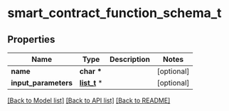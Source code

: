 # smart_contract_function_schema_t

## Properties
Name | Type | Description | Notes
------------ | ------------- | ------------- | -------------
**name** | **char \*** |  | [optional] 
**input_parameters** | [**list_t**](smart_contract_input_parameter_schema.md) \* |  | [optional] 

[[Back to Model list]](../README.md#documentation-for-models) [[Back to API list]](../README.md#documentation-for-api-endpoints) [[Back to README]](../README.md)


